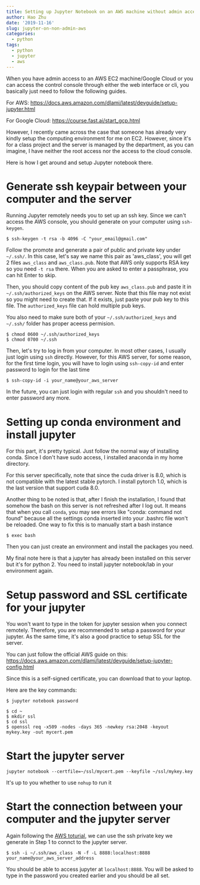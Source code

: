 ```yaml
---
title: Setting up Jupyter Notebook on an AWS machine without admin access
author: Hao Zhu
date: '2019-11-16'
slug: jupyter-on-non-admin-aws
categories:
  - python
tags:
  - python
  - jupyter
  - aws
---
```


When you have admin access to an AWS EC2 machine/Google Cloud or you can access the control console through either the web interface or cli, you basically just need to follow the following guides.

For AWS: https://docs.aws.amazon.com/dlami/latest/devguide/setup-jupyter.html

For Google Cloud: https://course.fast.ai/start_gcp.html 

However, I recently came across the case that someone has already very kindly setup the computing environment for me on EC2. However, since it's for a class project and the server is managed by the department, as you can imagine, I have neither the root access nor the access to the cloud console. 

Here is how I get around and setup Jupyter notebook there. 

# Generate ssh keypair between your computer and the server
Running Jupyter remotely needs you to set up an ssh key. Since we can't access the AWS console, you should generate on your computer using `ssh-keygen`.

```
$ ssh-keygen -t rsa -b 4096 -C "your_email@gmail.com"
```

Follow the promote and generate a pair of public and private key under `~/.ssh/`. In this case, let's say we name this pair as 'aws_class', you will get 2 files `aws_class` and `aws_class.pub`. Note that AWS only supports RSA key so you need `-t rsa` there. When you are asked to enter a passphrase, you can hit Enter to skip. 

Then, you should copy content of the pub key `aws_class.pub` and paste it in `~/.ssh/authorized_keys` on the AWS server. Note that this file may not exist so you might need to create that. If it exists, just paste your pub key to this file. The `authorized_keys` file can hold multiple pub keys.

You also need to make sure both of your `~/.ssh/authorized_keys` and `~/.ssh/` folder has proper aceess permision.

```
$ chmod 0600 ~/.ssh/authorized_keys
$ chmod 0700 ~/.ssh
```

Then, let's try to log in from your computer. In most other cases, I usually just login using `ssh` directly. However, for this AWS server, for some reason, for the first time login, you will have to login using `ssh-copy-id` and enter password to login for the last time 

```
$ ssh-copy-id -i your_name@your_aws_server
```

In the future, you can just login with regular `ssh` and you shouldn't need to enter password any more. 

# Setting up conda environment and install jupyter
For this part, it's pretty typical. Just follow the normal way of installing conda. Since I don't have sudo access, I installed anaconda in my home directory. 

For this server specifically, note that since the cuda driver is 8.0, which is not compatible with the latest stable pytorch. I install pytorch 1.0, which is the last version that support cuda 8.0.

Another thing to be noted is that, after I finish the installation, I found that somehow the bash on this server is not refreshed after I log out. It means that when you call `conda`, you may see errors like "conda: command not found" because all the settings conda inserted into your .bashrc file won't be reloaded. One way to fix this is to manually start a bash instance

```
$ exec bash
```

Then you can just create an environment and install the packages you need. 

My final note here is that a jupyter has already been installed on this server but it's for python 2. You need to install jupyter notebook/lab in your environment again. 

# Setup password and SSL certificate for your jupyter
You won't want to type in the token for jupyter session when you connect remotely. Therefore, you are recommended to setup a password for your jupyter. As the same time, it's also a good practice to setup SSL for the server.

You can just follow the official AWS guide on this: https://docs.aws.amazon.com/dlami/latest/devguide/setup-jupyter-config.html

Since this is a self-signed certificate, you can download that to your laptop.

Here are the key commands:

```
$ jupyter notebook password
```

```
$ cd ~
$ mkdir ssl
$ cd ssl
$ openssl req -x509 -nodes -days 365 -newkey rsa:2048 -keyout mykey.key -out mycert.pem
```

# Start the jupyter server

```
jupyter notebook --certfile=~/ssl/mycert.pem --keyfile ~/ssl/mykey.key
```

It's up to you whether to use `nohup` to run it

# Start the connection between your computer and the jupyter server
Again following the [AWS toturial](https://docs.aws.amazon.com/dlami/latest/devguide/setup-jupyter-configure-client-linux.html), we can use the ssh private key we generate in Step 1 to connct to the jupyter server. 

```
$ ssh -i ~/.ssh/aws_class -N -f -L 8888:localhost:8888 your_name@your_aws_server_address
```

You should be able to access jupyter at `localhost:8888`. You will be asked to type in the password you created earlier and you should be all set. 
